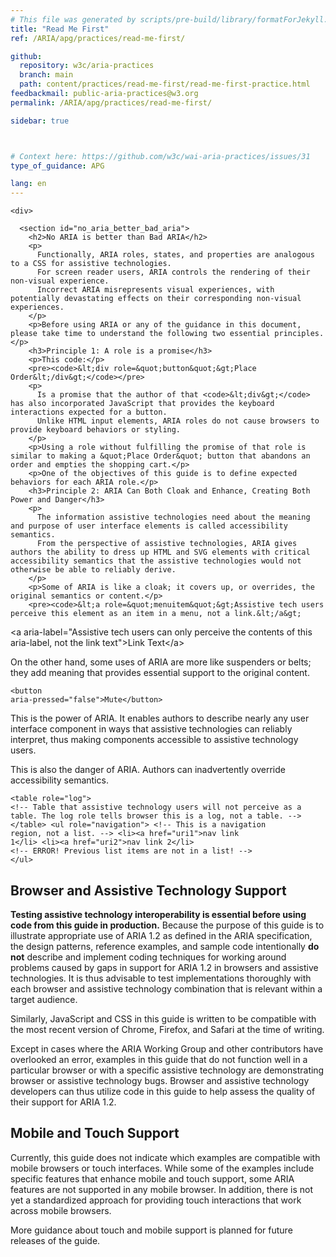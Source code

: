 ```yaml
---
# This file was generated by scripts/pre-build/library/formatForJekyll.js
title: "Read Me First"
ref: /ARIA/apg/practices/read-me-first/

github:
  repository: w3c/aria-practices
  branch: main
  path: content/practices/read-me-first/read-me-first-practice.html
feedbackmail: public-aria-practices@w3.org
permalink: /ARIA/apg/practices/read-me-first/

sidebar: true



# Context here: https://github.com/w3c/wai-aria-practices/issues/31
type_of_guidance: APG

lang: en
---
```

<meta charset="UTF-8" />
<meta content="width=device-width, initial-scale=1.0" name="viewport" />
<title>Read Me First</title>

<script src="../../../../content-assets/wai-aria-practices/shared/js/highlight.pack.js"></script>
<script src="../../../../content-assets/wai-aria-practices/shared/js/app.js"></script>


<link 
  rel="stylesheet"
  href="{{ '/content-assets/wai-aria-practices/styles.css' | relative_url }}"
>
<!-- Code highlighting styles -->
<link 
  rel="stylesheet"
  href="{{ '/content-assets/wai-aria-practices/shared/css/github.css' | relative_url }}"
>

<script>
const addBodyClass = undefined;
const enableSidebar = true;
if (addBodyClass) document.body.classList.add(addBodyClass);
if (enableSidebar) document.body.classList.add('has-sidebar');
</script>
    

<script>
    const parentPage = window.location.pathname.match(
      /\/(patterns|practices|about)\//
    )?.[1];
    if (parentPage) {
      const parentHref = 'a[href*="' + parentPage + '"]';
      document.querySelector(parentHref).classList.add('active');
    }
  </script>
<div>

    <div>
      
      <section id="no_aria_better_bad_aria">
        <h2>No ARIA is better than Bad ARIA</h2>
        <p>
          Functionally, ARIA roles, states, and properties are analogous to a CSS for assistive technologies.
          For screen reader users, ARIA controls the rendering of their non-visual experience.
          Incorrect ARIA misrepresents visual experiences, with potentially devastating effects on their corresponding non-visual experiences.
        </p>
        <p>Before using ARIA or any of the guidance in this document, please take time to understand the following two essential principles.</p>
        <h3>Principle 1: A role is a promise</h3>
        <p>This code:</p>
        <pre><code>&lt;div role=&quot;button&quot;&gt;Place Order&lt;/div&gt;</code></pre>
        <p>
          Is a promise that the author of that <code>&lt;div&gt;</code> has also incorporated JavaScript that provides the keyboard interactions expected for a button.
          Unlike HTML input elements, ARIA roles do not cause browsers to provide keyboard behaviors or styling.
        </p>
        <p>Using a role without fulfilling the promise of that role is similar to making a &quot;Place Order&quot; button that abandons an order and empties the shopping cart.</p>
        <p>One of the objectives of this guide is to define expected behaviors for each ARIA role.</p>
        <h3>Principle 2: ARIA Can Both Cloak and Enhance, Creating Both Power and Danger</h3>
        <p>
          The information assistive technologies need about the meaning and purpose of user interface elements is called accessibility semantics.
          From the perspective of assistive technologies, ARIA gives authors the ability to dress up HTML and SVG elements with critical accessibility semantics that the assistive technologies would not otherwise be able to reliably derive.
        </p>
        <p>Some of ARIA is like a cloak; it covers up, or overrides, the original semantics or content.</p>
        <pre><code>&lt;a role=&quot;menuitem&quot;&gt;Assistive tech users perceive this element as an item in a menu, not a link.&lt;/a&gt;
  &lt;a aria-label=&quot;Assistive tech users can only perceive the contents of this aria-label, not the link text&quot;&gt;Link Text&lt;/a&gt;</code></pre>
        <p>On the other hand, some uses of ARIA are more like suspenders or belts; they add meaning that provides essential support to the original content.</p>
        <pre><code>&lt;button aria-pressed=&quot;false&quot;&gt;Mute&lt;/button&gt;</code></pre>
        <p>
          This is the power of ARIA.
          It enables authors to describe nearly any user interface component in ways that assistive technologies can reliably interpret, thus making components accessible to assistive technology users.
        </p>
        <p>
          This is also the danger of ARIA.
          Authors can inadvertently override accessibility semantics.
        </p>
        <pre><code>&lt;table role=&quot;log&quot;&gt;
  &lt;!--
    Table that assistive technology users will not perceive as a table.
    The log role tells browser this is a log, not a table.
  --&gt;
&lt;/table&gt;
&lt;ul role=&quot;navigation&quot;&gt;
  &lt;!-- This is a navigation region, not a list. --&gt;
  &lt;li&gt;&lt;a href=&quot;uri1&quot;&gt;nav link 1&lt;/li&gt;
  &lt;li&gt;&lt;a href=&quot;uri2&quot;&gt;nav link 2&lt;/li&gt;
  &lt;!-- ERROR! Previous list items are not in a list! --&gt;
&lt;/ul&gt;</code></pre>
      </section>
      <section id="browser_and_AT_support">
        <h2>Browser and Assistive Technology Support</h2>
        <p>
          <strong>Testing assistive technology interoperability is essential before using code from this guide in production.</strong>
          Because the purpose of this guide is to illustrate appropriate use of ARIA 1.2 as defined in the ARIA specification, the design patterns, reference examples, and sample code intentionally <strong>do not</strong> describe and implement coding techniques for working around problems caused by gaps in support for ARIA 1.2 in browsers and assistive technologies.
          It is thus advisable to test implementations thoroughly with each browser and assistive technology combination that is relevant within a target audience.
        </p>
        <p>
          Similarly, JavaScript and CSS in this guide is written to be compatible with the most recent version of Chrome, Firefox, and Safari at the time of writing.
        </p>
        <p>
          Except in cases where the ARIA Working Group and other contributors have overlooked an error,
          examples in this guide that do not function well in a particular browser or with a specific assistive technology are demonstrating browser or assistive technology bugs.
          Browser and assistive technology developers can thus utilize code in this guide to help assess the quality of their support for ARIA 1.2.
        </p>
      </section>
      <section id="mobile_and_touch_support">
        <h2>Mobile and Touch Support</h2>
        <p>
          Currently, this guide does not indicate which examples are compatible with mobile browsers or touch interfaces.
          While some of the examples include specific features that enhance mobile and touch support, some ARIA features are not supported in any mobile browser.
          In addition, there is not yet a standardized approach for providing touch interactions that work across mobile browsers.
        </p>
        <p>More guidance about touch and mobile support is planned for future releases of the guide.</p>
      </section>
    </div>
  
</div>
<script
  src="{{ '/content-assets/wai-aria-practices/shared/js/skipto.js' | relative_url }}"
  data-skipto="colorTheme:aria; displayOption:popup; containerElement:div"
></script>

